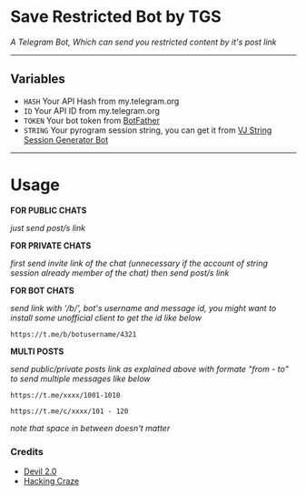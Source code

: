 # Save Restricted Bot by TGS

_A Telegram Bot, Which can send you restricted content by it's post link_

---

## Variables

- `HASH` Your API Hash from my.telegram.org
- `ID` Your API ID from my.telegram.org
- `TOKEN` Your bot token from [BotFather](https://telegram.me/BotFather)
- `STRING` Your pyrogram session string, you can get it from [VJ String Session Generator Bot](https://telegram.me/TGS_String_Generator_Bot)

---

# Usage

**FOR PUBLIC CHATS**

_just send post/s link_

**FOR PRIVATE CHATS**

_first send invite link of the chat (unnecessary if the account of string session already member of the chat)
then send post/s link_

**FOR BOT CHATS**

_send link with '/b/', bot's username and message id, you might want to install some unofficial client to get the id like below_

```
https://t.me/b/botusername/4321
```

**MULTI POSTS**

_send public/private posts link as explained above with formate "from - to" to send multiple messages like below_

```
https://t.me/xxxx/1001-1010

https://t.me/c/xxxx/101 - 120
```

_note that space in between doesn't matter_

### Credits

- [Devil 2.0](https://github.com/one-mistake/)
- [Hacking Craze](https://telegram.dog/HackingCraze24_7d/)
